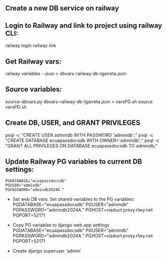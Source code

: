 ## Create a new DB service on railway

## Login to Railway and link to project using railway CLI:
railway login
railway link

## Get Railway vars:
railway variables --json > dbvars-railway-db-lgarreta.json

## Source variables:
source-dbvars.py dbvars-railway-db-lgarreta.json > varsPG.sh
source varsPG.sh

## Create DB, USER, and GRANT PRIVILEGES
psql -c "CREATE USER admindb WITH PASSWORD 'admindb';"
psql -c "CREATE DATABASE ecuapassdocsdb WITH OWNER='admindb';"
psql -c "GRANT ALL PRIVILEGES ON DATABASE ecuapassdocsdb TO admindb;"

## Update Railway PG variables to current DB settings:
	PGDATABASE="ecuapassdocsdb"
	PGUSER="admindb"
	PGPASSWORD="admindb2024A."

- Set web DB vars: Set shared variables to the PG variables:
	PGDATABASE="ecuapassdocsdb"
	PGUSER="admindb"
	PGPASSWORD="admindb2024A."
	PGHOST=viaduct.proxy.rlwy.net
	PGPORT=52171

- Copy PG variables to django web app settings
	PGDATABASE="ecuapassdocsdb"
	PGUSER="admindb"
	PGPASSWORD="admindb2024A."
	PGHOST=viaduct.proxy.rlwy.net
	PGPORT=52171

- Create django superuser 'admin'
